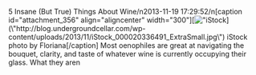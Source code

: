 5 Insane (But True) Things About Wine/n2013-11-19 17:29:52/n[caption id=\"attachment_356\" align=\"aligncenter\" width=\"300\"][![\"iStock](\"http://blog.undergroundcellar.com/wp-content/uploads/2013/11/iStock_000020336491_ExtraSmall-300x199.jpg\")](\"http://blog.undergroundcellar.com/wp-content/uploads/2013/11/iStock_000020336491_ExtraSmall.jpg\") iStock photo by Floriana[/caption] Most oenophiles are great at navigating the bouquet, clarity, and taste of whatever wine is currently occupying their glass. What they aren